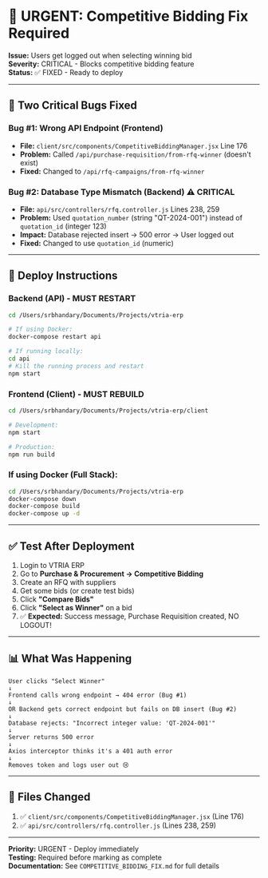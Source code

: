 # 🚨 URGENT: Competitive Bidding Fix Required

**Issue:** Users get logged out when selecting winning bid  
**Severity:** CRITICAL - Blocks competitive bidding feature  
**Status:** ✅ FIXED - Ready to deploy

---

## 🔴 Two Critical Bugs Fixed

### Bug #1: Wrong API Endpoint (Frontend)
- **File:** `client/src/components/CompetitiveBiddingManager.jsx` Line 176
- **Problem:** Called `/api/purchase-requisition/from-rfq-winner` (doesn't exist)
- **Fixed:** Changed to `/api/rfq-campaigns/from-rfq-winner`

### Bug #2: Database Type Mismatch (Backend) ⚠️ CRITICAL
- **File:** `api/src/controllers/rfq.controller.js` Lines 238, 259
- **Problem:** Used `quotation_number` (string "QT-2024-001") instead of `quotation_id` (integer 123)
- **Impact:** Database rejected insert → 500 error → User logged out
- **Fixed:** Changed to use `quotation_id` (numeric)

---

## 🚀 Deploy Instructions

### Backend (API) - MUST RESTART
```bash
cd /Users/srbhandary/Documents/Projects/vtria-erp

# If using Docker:
docker-compose restart api

# If running locally:
cd api
# Kill the running process and restart
npm start
```

### Frontend (Client) - MUST REBUILD
```bash
cd /Users/srbhandary/Documents/Projects/vtria-erp/client

# Development:
npm start

# Production:
npm run build
```

### If using Docker (Full Stack):
```bash
cd /Users/srbhandary/Documents/Projects/vtria-erp
docker-compose down
docker-compose build
docker-compose up -d
```

---

## ✅ Test After Deployment

1. Login to VTRIA ERP
2. Go to **Purchase & Procurement → Competitive Bidding**
3. Create an RFQ with suppliers
4. Get some bids (or create test bids)
5. Click **"Compare Bids"**
6. Click **"Select as Winner"** on a bid
7. ✅ **Expected:** Success message, Purchase Requisition created, NO LOGOUT!

---

## 📊 What Was Happening

```
User clicks "Select Winner"
↓
Frontend calls wrong endpoint → 404 error (Bug #1)
↓
OR Backend gets correct endpoint but fails on DB insert (Bug #2)
↓
Database rejects: "Incorrect integer value: 'QT-2024-001'"
↓
Server returns 500 error
↓
Axios interceptor thinks it's a 401 auth error
↓
Removes token and logs user out 😢
```

---

## 📝 Files Changed

1. ✅ `client/src/components/CompetitiveBiddingManager.jsx` (Line 176)
2. ✅ `api/src/controllers/rfq.controller.js` (Lines 238, 259)

---

**Priority:** URGENT - Deploy immediately  
**Testing:** Required before marking as complete  
**Documentation:** See `COMPETITIVE_BIDDING_FIX.md` for full details
